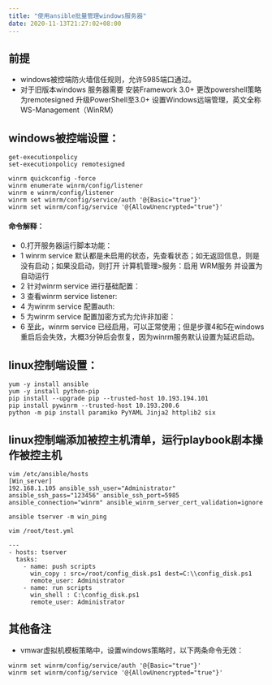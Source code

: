 ```yaml
---
title: "使用ansible批量管理windows服务器"
date: 2020-11-13T21:27:02+08:00
---
```


## 前提
* windows被控端防火墙信任规则，允许5985端口通过。
* 对于旧版本windows 服务器需要
安装Framework 3.0+
更改powershell策略为remotesigned
升级PowerShell至3.0+
设置Windows远端管理，英文全称WS-Management（WinRM）




## windows被控端设置：
```
get-executionpolicy
set-executionpolicy remotesigned

winrm quickconfig -force
winrm enumerate winrm/config/listener
winrm e winrm/config/listener
winrm set winrm/config/service/auth '@{Basic="true"}'
winrm set winrm/config/service '@{AllowUnencrypted="true"}'
```
#### 命令解释：
* 0.打开服务器运行脚本功能：
* 1 winrm service 默认都是未启用的状态，先查看状态；如无返回信息，则是没有启动；如果没启动，则打开 计算机管理>服务：启用 WRM服务 并设置为自动运行
* 2 针对winrm service 进行基础配置：
* 3 查看winrm service listener:
* 4 为winrm service 配置auth:
* 5 为winrm service 配置加密方式为允许非加密：
* 6 至此，winrm service 已经启用，可以正常使用；但是步骤4和5在windows重启后会失效，大概3分钟后会恢复，因为winrm服务默认设置为延迟启动。


## linux控制端设置：
```
yum -y install ansible
yum -y install python-pip
pip install --upgrade pip --trusted-host 10.193.194.101
pip install pywinrm --trusted-host 10.193.200.6
python -m pip install paramiko PyYAML Jinja2 httplib2 six
```
## linux控制端添加被控主机清单，运行playbook剧本操作被控主机
```
vim /etc/ansible/hosts
[Win_server]
192.168.1.105 ansible_ssh_user="Administrator" ansible_ssh_pass="123456" ansible_ssh_port=5985 ansible_connection="winrm" ansible_winrm_server_cert_validation=ignore
```
```
ansible tserver -m win_ping

vim /root/test.yml

---
- hosts: tserver
  tasks:
    - name: push scripts
      win_copy : src=/root/config_disk.ps1 dest=C:\\config_disk.ps1
      remote_user: Administrator
    - name: run scripts
      win_shell : C:\config_disk.ps1
      remote_user: Administrator
```

## 其他备注
* vmwar虚拟机模板策略中，设置windows策略时，以下两条命令无效：
```
winrm set winrm/config/service/auth '@{Basic="true"}'
winrm set winrm/config/service '@{AllowUnencrypted="true"}'
```